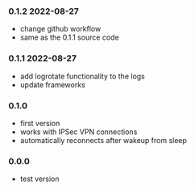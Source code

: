 ### 0.1.2 2022-08-27
- change github workflow
- same as the 0.1.1 source code

### 0.1.1 2022-08-27
- add logrotate functionality to the logs
- update frameworks

### 0.1.0
- first version
- works with IPSec VPN connections
- automatically reconnects after wakeup from sleep


### 0.0.0
- test version
